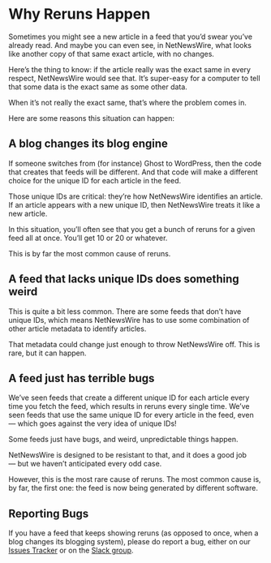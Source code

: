 # Why Reruns Happen

Sometimes you might see a new article in a feed that you’d swear you’ve already read. And maybe you can even see, in NetNewsWire, what looks like another copy of that same exact article, with no changes.

Here’s the thing to know: if the article really was the exact same in every respect, NetNewsWire would see that. It’s super-easy for a computer to tell that some data is the exact same as some other data.

When it’s not really the exact same, that’s where the problem comes in.

Here are some reasons this situation can happen:

## A blog changes its blog engine

If someone switches from (for instance) Ghost to WordPress, then the code that creates that feeds will be different. And that code will make a different choice for the unique ID for each article in the feed.

Those unique IDs are critical: they’re how NetNewsWire identifies an article. If an article appears with a new unique ID, then NetNewsWire treats it like a new article.

In this situation, you’ll often see that you get a bunch of reruns for a given feed all at once. You’ll get 10 or 20 or whatever.

This is by far the most common cause of reruns.

## A feed that lacks unique IDs does something weird

This is quite a bit less common. There are some feeds that don’t have unique IDs, which means NetNewsWire has to use some combination of other article metadata to identify articles.

That metadata could change just enough to throw NetNewsWire off. This is rare, but it can happen.

## A feed just has terrible bugs

We’ve seen feeds that create a different unique ID for each article every time you fetch the feed, which results in reruns every single time. We’ve seen feeds that use the same unique ID for every article in the feed, even — which goes against the very idea of unique IDs!

Some feeds just have bugs, and weird, unpredictable things happen.

NetNewsWire is designed to be resistant to that, and it does a good job — but we haven’t anticipated every odd case.

However, this is the most rare cause of reruns. The most common cause is, by far, the first one: the feed is now being generated by different software.

## Reporting Bugs

If you have a feed that keeps showing reruns (as opposed to once, when a blog changes its blogging system), please do report a bug, either on our [Issues Tracker](https://github.com/brentsimmons/NetNewsWire/issues) or on the [Slack group](https://join.slack.com/t/netnewswire/shared_invite/enQtNjM4MDA1MjQzMDkzLTNlNjBhOWVhYzdhYjA4ZWFhMzQ1MTUxYjU0NTE5ZGY0YzYwZWJhNjYwNTNmNTg2NjIwYWY4YzhlYzk5NmU3ZTc).
